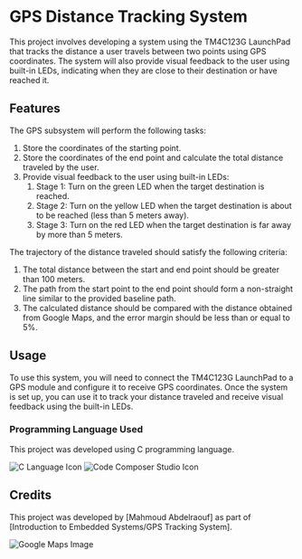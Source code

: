 # GPS Distance Tracking System

This project involves developing a system using the TM4C123G LaunchPad that tracks the distance a user travels between two points using GPS coordinates. The system will also provide visual feedback to the user using built-in LEDs, indicating when they are close to their destination or have reached it.

## Features

The GPS subsystem will perform the following tasks:

1. Store the coordinates of the starting point.
2. Store the coordinates of the end point and calculate the total distance traveled by the user.
3. Provide visual feedback to the user using built-in LEDs:
   1. Stage 1: Turn on the green LED when the target destination is reached.
   2. Stage 2: Turn on the yellow LED when the target destination is about to be reached (less than 5 meters away).
   3. Stage 3: Turn on the red LED when the target destination is far away by more than 5 meters.

The trajectory of the distance traveled should satisfy the following criteria:

1. The total distance between the start and end point should be greater than 100 meters.
2. The path from the start point to the end point should form a non-straight line similar to the provided baseline path.
3. The calculated distance should be compared with the distance obtained from Google Maps, and the error margin should be less than or equal to 5%.

## Usage

To use this system, you will need to connect the TM4C123G LaunchPad to a GPS module and configure it to receive GPS coordinates. Once the system is set up, you can use it to track your distance traveled and receive visual feedback using the built-in LEDs.

### Programming Language Used

This project was developed using C programming language.

![C Language Icon](https://img.icons8.com/color/48/000000/c-programming.png)
![Code Composer Studio Icon](https://encrypted-tbn0.gstatic.com/images?q=tbn:ANd9GcSxfjytrYFZKdlshCZ3lnHbHP14VHeQ0Dd5Ja5vvD4PEHOGtDUqm1LMToPvV9dIyzIb&usqp=CAU)
## Credits

This project was developed by [Mahmoud Abdelraouf] as part of [Introduction to Embedded
Systems/GPS Tracking System].

![Google Maps Image](https://developers.google.com/static/maps/images/docs-landing-get-started-hero.png)
